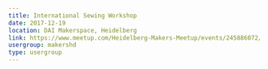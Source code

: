 ```yaml
---
title: International Sewing Workshop
date: 2017-12-19
location: DAI Makerspace, Heidelberg
link: https://www.meetup.com/Heidelberg-Makers-Meetup/events/245886072/
usergroup: makershd
type: usergroup
---
```

